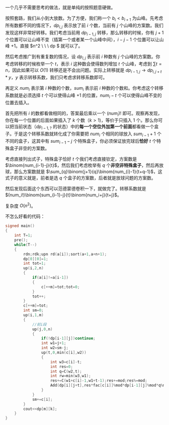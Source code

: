 一个几乎不需要思考的做法，就是单纯的按照题意硬做。

按照套路，我们从小到大放数。为了方便，我们称一个 $b_i<b_{i+1}$ 为山峰。先考虑所有数都不同的情况下，$dp_{i,j}$ 表示放了前 $i$ 个数，当前有 $j$ 个山峰的方案数。我们发现这样非常好转移。我们考虑当前用 $dp_{i-1,j}$ 转移，那么转移的时候，你有 $j+1$ 个位置可以让山峰不变（插第一个或者某一个山峰中间），$i-j-1$ 个位置可以让山峰 $+1$。直接 $n^2 \ \ \ dp $ 就可以了。

然后考虑推广到有重复数的情况，设 $dp_{i,j}$ 表示前 $i$ 种数有 $j$ 个山峰的方案数。你考虑转移的时候枚举一个 $t$，表示 $i$ 这种数会使得数列增加 $t$ 个山峰，考虑到 $\sum t=n$，因此如果可以 $O(1)$ 转移还是不会出问题。实际上转移就是 $dp_{i-1,j}\to dp_{i,j+t}*y$，$y$ 表示转移系数，我们只考虑求转移系数即可。

再定义 $num_i$ 表示第 $i$ 种数的个数，$sum_i$ 表示前 $i$ 种数的个数和。你考虑这个转移系数就是必须选择 $t$ 个可以使得山峰 $+1$ 的位置，$num_i-t$ 个可以使得山峰不变的位置去插入。

首先把所有 $i$ 的数都看做相同的，答案最后乘以一个 $(num_i)!$ 即可。观察再发现，你在每一个位置的后面如果插入了 $k$ 个数（$k>1$)，等价于只插入 $1$ 个。那么你可以把当前状态（$dp_{i-1,?}$ 的状态）中的**每一个空位外加第一个前面**都看做一个盒子。于是这个转移系数就转化成了你需要把 $num_i$ 个相同的球放入 $sum_{i-1}+1$ 个不同的盒子，这其中有 $sum_{i-1}-j$ 个特殊盒子，你必须保证放完球后**恰好** $t$ 个特殊盒子非空的方案数。

考虑直接列出式子，特殊盒子恰好 $t$ 个我们考虑直接钦定，方案数是 $\binom{num_{i-1}-j}{t}$，然后我们考虑枚举有 $q$ 个**非空非特殊盒子**，然后再放球，那么方案数就是 $\sum_{q}\binom{j+1}{q}\binom{num_{i}-1}{t+q-1}$，这式子的意义就是，前者是选 $q$ 个盒子的方案数，后者就是放球问题的方案数。

然后发现后面这个东西可以范德蒙德卷积一下，就做完了。转移系数就是 $(num_i!)\binom{sum_{i-1}-j}{t}\binom{num_i+j}{t+j}$。

复杂度 $O(n^2)$。

不怎么好看的代码：

```cpp
signed main()
{
	int T=1;
	pre();
	while(T--)
	{
		rdn;rdk;upn rd(a[i]);sort(a+1,a+n+1);
		dp[0][0]=1;
		int tot=1;
		up(i,2,n)
		{
			if(a[i]!=a[i-1])
			{
				c[++m]=tot;tot=0;
			}
			tot++;
		}
		c[++m]=tot;
		int sm=0;
		up(i,1,m)
		{
			//前i段
			up(j,0,n)
			{
				if(!dp[i-1][j])continue;
				int w1=j+1;
				int w2=sm-j;
				up(t,0,min(c[i],w2))
				{
					int w3=c[i]-t;
					int res=0;
					int q=C(w2,t);
					int rw=min(w3,w1);
					res+=C(w1+c[i]-1,w1+t-1);res+=mod;res%=mod;
					Add(dp[i][j+t],res*fac[c[i]]%mod*dp[i-1][j]%mod*q%mod);
				}
			}
			sm+=c[i];
		}
		cout<<dp[m][k];
	}
}
```